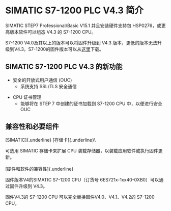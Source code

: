 # SIMATIC S7-1200 PLC V4.3 简介

SIMATIC STEP7 Professional/Basic V15.1 并且安装硬件支持包
HSP0276，或更高版本软件可以组态 V4.3 的 S7-1200 CPU。

S7-1200 V4.0及其以上的版本可以将固件升级到 V4.3
版本，更低的版本无法升级到V4.3。S7-1200的固件版本可以从[这里](../../01-resource/08-online_download.htm#firm)下载。

## SIMATIC S7-1200 PLC V4.3 的新功能

-   安全的开放式用户通信 (OUC)
    -   系统支持 SSL/TLS 安全通信

<!-- -->

-   CPU 证书管理
    -   能够将在 STEP 7 中创建的证书加载到 S7-1200 CPU 中，以便进行安全
        OUC

## **兼容性和必要组件**

[SIMATIC]{.underline} [存储卡]{.underline}\

可选用 SIMATIC 存储卡来扩展 CPU
装载存储器，以装载应用软件或执行固件更新。\
 \
[硬件和软件的兼容性]{.underline}

固件版本V4的SIMATIC S7-1200 CPU（订货号
6ES721x-1xx40-0XB0）可以通过固件升级到 V4.3。

固件V4.3的 S7-1200 CPU 可以完全替换固件V4.0、V4.1、V4.2的 S7-1200 CPU。
